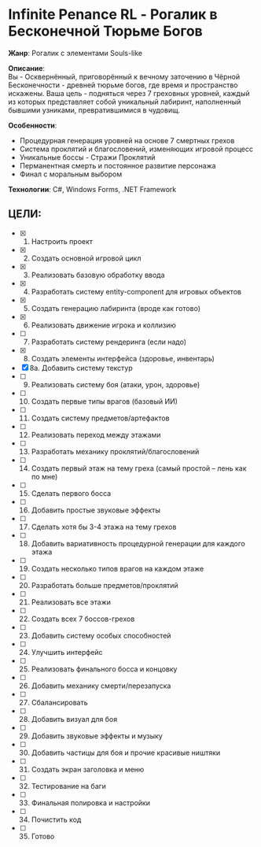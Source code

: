 # Infinite Penance RL - Рогалик в Бесконечной Тюрьме Богов

**Жанр**: Рогалик с элементами Souls-like

**Описание**:  
Вы - Осквернённый, приговорённый к вечному заточению в Чёрной Бесконечности - древней тюрьме богов, где время и пространство искажены. Ваша цель - подняться через 7 греховных уровней, каждый из которых представляет собой уникальный лабиринт, наполненный бывшими узниками, превратившимися в чудовищ.

**Особенности**:
- Процедурная генерация уровней на основе 7 смертных грехов
- Система проклятий и благословений, изменяющих игровой процесс
- Уникальные боссы - Стражи Проклятий
- Перманентная смерть и постоянное развитие персонажа
- Финал с моральным выбором

**Технологии**: C#, Windows Forms, .NET Framework

## ЦЕЛИ:

- [x] 1. Настроить проект
- [x] 2. Создать основной игровой цикл
- [x] 3. Реализовать базовую обработку ввода
- [x] 4. Разработать систему entity-component для игровых объектов
- [x] 5. Создать генерацию лабиринта (вроде как готово)
- [x] 6. Реализовать движение игрока и коллизию
- [ ] 7. Разработать систему рендеринга (если надо)
- [x] 8. Создать элементы интерфейса (здоровье, инвентарь)
- [x] 8a. Добавить систему текстур
- [ ] 9. Реализовать систему боя (атаки, урон, здоровье)
- [ ] 10. Создать первые типы врагов (базовый ИИ)
- [ ] 11. Создать систему предметов/артефактов
- [ ] 12. Реализовать переход между этажами
- [ ] 13. Разработать механику проклятий/благословений
- [ ] 14. Создать первый этаж на тему греха (самый простой – лень как по мне)
- [ ] 15. Сделать первого босса
- [ ] 16. Добавить простые звуковые эффекты
- [ ] 17. Сделать хотя бы 3-4 этажа на тему грехов
- [ ] 18. Добавить вариативность процедурной генерации для каждого этажа
- [ ] 19. Создать несколько типов врагов на каждом этаже
- [ ] 20. Разработать больше предметов/проклятий
- [ ] 21. Реализовать все этажи
- [ ] 22. Создать всех 7 боссов-грехов
- [ ] 23. Добавить систему особых способностей
- [ ] 24. Улучшить интерфейс
- [ ] 25. Реализовать финального босса и концовку
- [ ] 26. Добавить механику смерти/перезапуска
- [ ] 27. Сбалансировать
- [ ] 28. Добавить визуал для боя
- [ ] 29. Добавить звуковые эффекты и музыку
- [ ] 30. Добавить частицы для боя и прочие красивые ништяки
- [ ] 31. Создать экран заголовка и меню
- [ ] 32. Тестирование на баги
- [ ] 33. Финальная полировка и настройки
- [ ] 34. Почистить код
- [ ] 35. Готово
